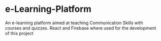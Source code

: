 # e-Learning-Platform
An e-learning platform aimed at teaching Communication Skills with courses and quizzes. React and Firebase where used for the development of this project
